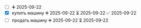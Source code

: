 
- [ ]  ➕ 2025-09-22
- [x] купить машину ➕ 2025-09-22 ⏳ 2025-09-22 ✅ 2025-09-22
- [ ] продать машину ➕ 2025-09-22 ⏳ 2025-09-22